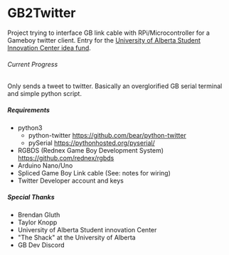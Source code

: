 # GB2Twitter
Project trying to interface GB link cable with RPi/Microcontroller for a Gameboy twitter client. Entry for the [University of Alberta Student Innovation Center idea fund](https://www.ualberta.ca/student-innovation-centre/idea-fund).


###### Current Progress
Only sends a tweet to twitter. Basically an overglorified GB serial terminal and simple python script.


##### Requirements
- python3
  - python-twitter https://github.com/bear/python-twitter
  - pySerial https://pythonhosted.org/pyserial/
- RGBDS (Rednex Game Boy Development System) https://github.com/rednex/rgbds
- Arduino Nano/Uno
- Spliced Game Boy Link cable (See: notes for wiring)
- Twitter Developer account and keys

##### Special Thanks
- Brendan Gluth
- Taylor Knopp
- University of Alberta Student innovation Center
- "The Shack" at the University of Alberta
- GB Dev Discord
